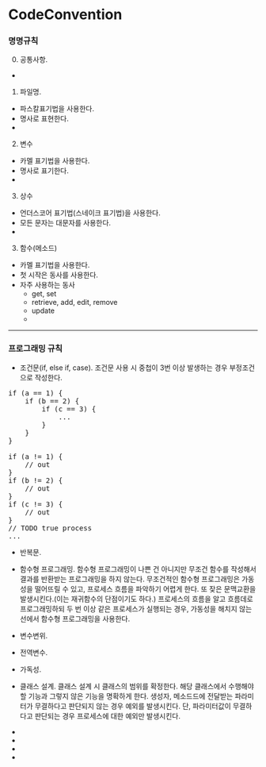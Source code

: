 # CodeConvention

### 명명규칙
0. 공통사항.
+ 

1. 파일명.
+ 파스칼표기법을 사용한다. 
+ 명사로 표현한다.
+ 

2. 변수
+ 카멜 표기법을 사용한다.
+ 명사로 표기한다.
+ 

3. 상수
+ 언더스코어 표기법(스네이크 표기법)을 사용한다.
+ 모든 문자는 대문자를 사용한다. 
+ 

3. 함수(메소드)
+ 카멜 표기법을 사용한다.
+ 첫 시작은 동사를 사용한다.
+ 자주 사용하는 동사
  + get, set
  + retrieve,  add, edit, remove
  + update
  + 




***




### 프로그래밍 규칙

+ 조건문(if, else if, case). 조건문 사용 시 중첩이 3번 이상 발생하는 경우 부정조건으로 작성한다.

<pre>
if (a == 1) {
	if (b == 2) {
		if (c == 3) {
			...
		}
	}
}

if (a != 1) {
	// out
}
if (b != 2) {
	// out
}
if (c != 3) {
	// out
}
// TODO true process
...
</pre>

+ 반복문.

+ 함수형 프로그래밍. 함수형 프로그래밍이 나쁜 건 아니지만 무조건 함수를 작성해서 결과를 반환받는 프로그래밍을 하지 않는다. 무조건적인 함수형 프로그래밍은 가동성을 떨어뜨릴 수 있고, 프로세스 흐름을 파악하기 어렵게 한다. 또 잦은 문맥교환을 발생시킨다.(이는 재귀함수의 단점이기도 하다.) 프로세스의 흐름을 알고 흐름데로 프로그래밍하되 두 번 이상 같은 프로세스가 실행되는 경우, 가동성을 해치지 않는 선에서 함수형 프로그래밍을 사용한다.

+ 변수변위.

+ 전역변수.

+ 가독성.

+ 클래스 설계. 클래스 설계 시 클래스의 범위를 확정한다. 해당 클래스에서 수행해야할 기능과 그렇지 않은 기능을 명확하게 한다. 생성자, 메소드드에 전달받는 파라미터가 무결하다고 판단되지 않는 경우 예외를 발생시킨다. 단, 파라미터값이 무결하다고 판단되는 경우 프로세스에 대한 예외만 발생시킨다.
+ 
+ 
+ 
+ 

